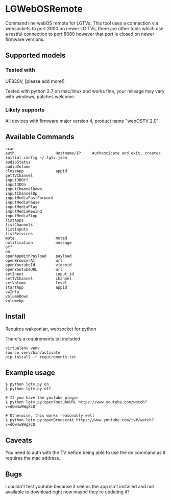 # LGWebOSRemote
Command line webOS remote for LGTVs. This tool uses a connection via websockets to port 3000 on newer LG TVs, there are other tools which use a restful connection to port 8080 however that port is closed on newer firmware versions.

## Supported models

### Tested with

UF830V, [please add more!]

Tested with python 2.7 on mac/linux and works fine, your mileage may vary with windows, patches welcome.

### Likely supports

All devices with firmware major version 4, product name "webOSTV 2.0"

## Available Commands
    scan
    auth                  Hostname/IP     Authenticate and exit, creates initial config ~/.lgtv.json
    audioStatus           
    audioVolume           
    closeApp              appid
    getTVChannel          
    input3DOff            
    input3DOn             
    inputChannelDown      
    inputChannelUp        
    inputMediaFastForward  
    inputMediaPause       
    inputMediaPlay        
    inputMediaRewind      
    inputMediaStop        
    listApps              
    listChannels          
    listInputs            
    listServices          
    mute                  muted
    notification          message
    off                   
    on                    
    openAppWithPayload    payload
    openBrowserAt         url
    openYoutubeId         videoid
    openYoutubeURL        url
    setInput              input_id
    setTVChannel          channel
    setVolume             level
    startApp              appid
    swInfo                
    volumeDown            
    volumeUp

## Install

Requires wakeonlan, websocket for python

There's a requirements.txt included

    virtualenv venv
    source venv/bin/activate
    pip install -r requirements.txt

## Example usage

    $ python lgtv.py on
    $ python lgtv.py off

    # If you have the youtube plugin
    $ python lgtv.py openYoutubeURL https://www.youtube.com/watch?v=dQw4w9WgXcQ

    # Otherwise, this works reasonably well
    $ python lgtv.py openBrowserAt https://www.youtube.com/tv#/watch?v=dQw4w9WgXcQ

## Caveats

You need to auth with the TV before being able to use the on command as it requires the mac address.

## Bugs

I couldn't test youtube because it seems the app isn't installed and not available to download right now
maybe they're updating it?
